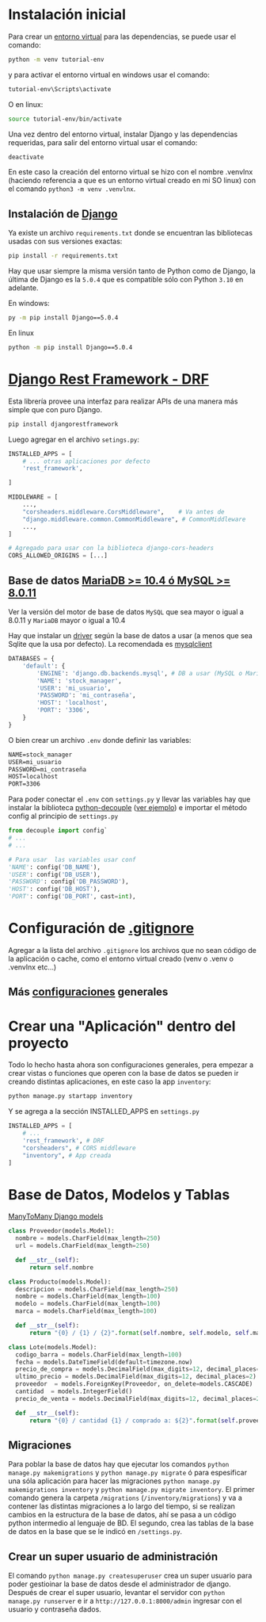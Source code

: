 # Instalación inicial

Para crear un [entorno virtual](https://docs.python.org/es/3/tutorial/venv.html) para las dependencias, se puede usar el comando:

```sh
python -m venv tutorial-env
```

y para activar el entorno virtual en windows usar el comando:

```sh
tutorial-env\Scripts\activate
```

O en linux:

```sh
source tutorial-env/bin/activate
```

Una vez dentro del entorno virtual, instalar Django y las dependencias requeridas, para salir del entorno virtual usar el comando:

```sh
deactivate
```

En este caso la creación del entorno virtual se hizo con el nombre .venvlnx (haciendo referencia a que es un entorno virtual creado en mi SO linux) con el comando `python3 -m venv .venvlnx`.

## Instalación de [Django](https://www.djangoproject.com/download/)

Ya existe un archivo `requirements.txt` donde se encuentran las bibliotecas usadas con sus versiones exactas:

```sh
pip install -r requirements.txt
```

Hay que usar siempre la misma versión tanto de Python como de Django, la última de Django es la `5.0.4` que es compatible sólo con Python `3.10` en adelante.

En windows:

```sh
py -m pip install Django==5.0.4
```

En linux

```sh
python -m pip install Django==5.0.4
```

# [Django Rest Framework - DRF](https://www.django-rest-framework.org/#installation)

Esta librería provee una interfaz para realizar APIs de una manera más simple que con puro Django.

```sh
pip install djangorestframework
```

Luego agregar en el archivo `setings.py`:

```py
INSTALLED_APPS = [
    # ... otras aplicaciones por defecto
    'rest_framework',

]
```

```py
MIDDLEWARE = [
    ...,
    "corsheaders.middleware.CorsMiddleware",    # Va antes de
    "django.middleware.common.CommonMiddleware", # CommonMiddleware
    ...,
]
```

```py
# Agregado para usar con la biblioteca django-cors-headers
CORS_ALLOWED_ORIGINS = [...]
```

## Base de datos [MariaDB >= 10.4 ó MySQL >= 8.0.11](https://docs.djangoproject.com/en/5.0/ref/databases/#mysql-notes)

Ver la versión del motor de base de datos `MySQL` que sea mayor o igual a 8.0.11 y `MariaDB` mayor o igual a 10.4

Hay que instalar un [driver](https://docs.djangoproject.com/en/5.0/topics/install/#get-your-database-running) según la base de datos a usar (a menos que sea Sqlite que la usa por defecto). La recomendada es [mysqlclient](https://pypi.org/project/mysqlclient/)

```py
DATABASES = {
    'default': {
        'ENGINE': 'django.db.backends.mysql', # DB a usar (MySQL o MariaDB)
        'NAME': 'stock_manager',
        'USER': 'mi_usuario',
        'PASSWORD': 'mi_contraseña',
        'HOST': 'localhost',
        'PORT': '3306',
    }
}
```

O bien crear un archivo `.env` donde definir las variables:

```txt
NAME=stock_manager
USER=mi_usuario
PASSWORD=mi_contraseña
HOST=localhost
PORT=3306
```

Para poder conectar el `.env` con `settings.py` y llevar las variables hay que instalar la biblioteca [python-decouple](https://pypi.org/project/python-decouple/) ([ver ejemplo](https://diegoamorin.com/variables-de-entorno-django/)) e importar el método config al principio de `settings.py`

```py
from decouple import config`
# ...
# ...

# Para usar  las variables usar conf
'NAME': config('DB_NAME'),
'USER': config('DB_USER'),
'PASSWORD': config('DB_PASSWORD'),
'HOST': config('DB_HOST'),
'PORT': config('DB_PORT', cast=int),

```

# Configuración de [.gitignore](https://djangowaves.com/tips-tricks/gitignore-for-a-django-project/)

Agregar a la lista del archivo `.gitignore` los archivos que no sean código de la aplicación o cache, como el entorno virtual creado (venv o .venv o .venvlnx etc...)

## Más [configuraciones](https://dev.to/iamjonathanpumares/configura-tu-entorno-de-desarrollo-de-manera-profesional-con-python-y-django-335g) generales

# Crear una "Aplicación" dentro del proyecto

Todo lo hecho hasta ahora son configuraciones generales, pera empezar a crear vistas o funciones que operen con la base de datos se pueden ir creando distintas aplicaciones, en este caso la app `inventory`:

```sh
python manage.py startapp inventory
```

Y se agrega a la sección INSTALLED_APPS en `settings.py`

```py
INSTALLED_APPS = [
    # ...
    'rest_framework', # DRF
    "corsheaders", # CORS middleware
    "inventory", # App creada
]
```

# Base de Datos, Modelos y Tablas

[ManyToMany Django models](https://docs.djangoproject.com/en/5.0/topics/db/examples/many_to_many/)

```py
class Proveedor(models.Model):
  nombre = models.CharField(max_length=250)
  url = models.CharField(max_length=250)

  def __str__(self):
      return self.nombre

class Producto(models.Model):
  descripcion = models.CharField(max_length=250)
  nombre = models.CharField(max_length=100)
  modelo = models.CharField(max_length=100)
  marca = models.CharField(max_length=100)

  def __str__(self):
      return "{0} / {1} / {2}".format(self.nombre, self.modelo, self.marca)

class Lote(models.Model):
  codigo_barra = models.CharField(max_length=100)
  fecha = models.DateTimeField(default=timezone.now)
  precio_de_compra = models.DecimalField(max_digits=12, decimal_places=2)
  ultimo_precio = models.DecimalField(max_digits=12, decimal_places=2)
  proveedor  = models.ForeignKey(Proveedor, on_delete=models.CASCADE)
  cantidad  = models.IntegerField()
  precio_de_venta = models.DecimalField(max_digits=12, decimal_places=2)

  def __str__(self):
      return "{0} / cantidad {1} / comprado a: ${2}".format(self.proveedor, self.cantidad, self.precio_de_compra)

```

## Migraciones

Para poblar la base de datos hay que ejecutar los comandos `python manage.py makemigrations` y `python manage.py migrate` ó para espesificar una sóla aplicación para hacer las migraciones `python manage.py makemigrations inventory` y `python manage.py migrate inventory`.
El primer comando genera la carpeta `/migrations` (`/inventory/migrations`) y va a contener las distintas migraciones a lo largo del tiempo, si se realizan cambios en la estructura de la base de datos, ahí se pasa a un código python intermedio al lenguaje de BD. El segundo, crea las tablas de la base de datos en la base que se le indicó en `/settings.py`.

## Crear un super usuario de administración

El comando `python manage.py createsuperuser` crea un super usuario para poder gestioinar la base de datos desde el administrador de django. Después de crear el super usuario, levantar el servidor con `python manage.py runserver` e ir a `http://127.0.0.1:8000/admin` ingresar con el usuario y contraseña dados.
